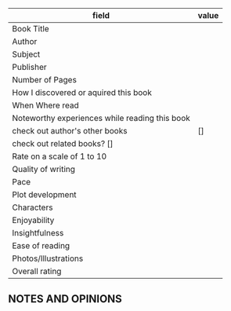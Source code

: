 field           | value
----------------|------
Book Title      | 
Author          |
Subject         |
Publisher       |
Number of Pages |
How I discovered or aquired this book|
When  Where read|
Noteworthy experiences while reading this book |
check out author's other books | [] 
check out related books? [] |
Rate on a scale of 1 to 10|
Quality of writing|
Pace|
Plot development|
Characters|
Enjoyability|
Insightfulness|
Ease of reading|
Photos/Illustrations|
Overall rating|

NOTES AND OPINIONS
---

 

